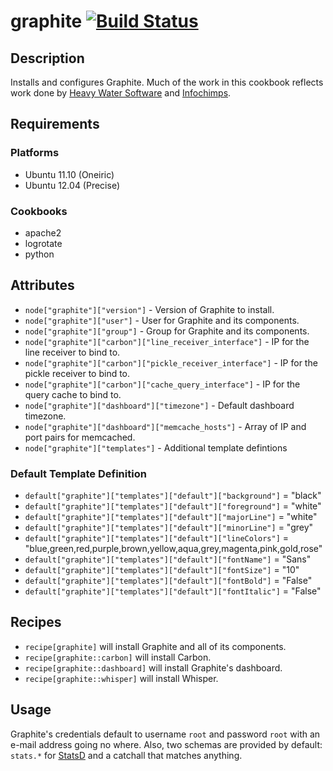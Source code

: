 # graphite [![Build Status](https://secure.travis-ci.org/hectcastro/chef-graphite.png?branch=master)](http://travis-ci.org/hectcastro/chef-graphite)

## Description

Installs and configures Graphite.  Much of the work in this cookbook reflects
work done by [Heavy Water Software](https://github.com/heavywater/chef-graphite)
and [Infochimps](https://github.com/infochimps-labs/ironfan-pantry/blob/master/cookbooks/graphite).

## Requirements

### Platforms

* Ubuntu 11.10 (Oneiric)
* Ubuntu 12.04 (Precise)

### Cookbooks

* apache2
* logrotate
* python

## Attributes

* `node["graphite"]["version"]` - Version of Graphite to install.
* `node["graphite"]["user"]` - User for Graphite and its components.
* `node["graphite"]["group"]` - Group for Graphite and its components.
* `node["graphite"]["carbon"]["line_receiver_interface"]` - IP for the line
  receiver to bind to.
* `node["graphite"]["carbon"]["pickle_receiver_interface"]` - IP for the pickle
  receiver to bind to.
* `node["graphite"]["carbon"]["cache_query_interface"]` - IP for the query
  cache to bind to.
* `node["graphite"]["dashboard"]["timezone"]` - Default dashboard timezone.
* `node["graphite"]["dashboard"]["memcache_hosts"]` - Array of IP and port pairs
  for memcached.
* `node["graphite"]["templates"]` - Additional template defintions

### Default Template Definition

* `default["graphite"]["templates"]["default"]["background"]`   = "black"
* `default["graphite"]["templates"]["default"]["foreground"]`   = "white"
* `default["graphite"]["templates"]["default"]["majorLine"]`    = "white"
* `default["graphite"]["templates"]["default"]["minorLine"]`    = "grey"
* `default["graphite"]["templates"]["default"]["lineColors"]`   = "blue,green,red,purple,brown,yellow,aqua,grey,magenta,pink,gold,rose"
* `default["graphite"]["templates"]["default"]["fontName"]`     = "Sans"
* `default["graphite"]["templates"]["default"]["fontSize"]`     = "10"
* `default["graphite"]["templates"]["default"]["fontBold"]`     = "False"
* `default["graphite"]["templates"]["default"]["fontItalic"]`   = "False"

## Recipes

* `recipe[graphite]` will install Graphite and all of its components.
* `recipe[graphite::carbon]` will install Carbon.
* `recipe[graphite::dashboard]` will install Graphite's dashboard.
* `recipe[graphite::whisper]` will install Whisper.

## Usage

Graphite's credentials default to username `root` and password `root` with an
e-mail address going no where.  Also, two schemas are provided by default:
`stats.*` for [StatsD](https://github.com/etsy/statsd) and a catchall that
matches anything.
